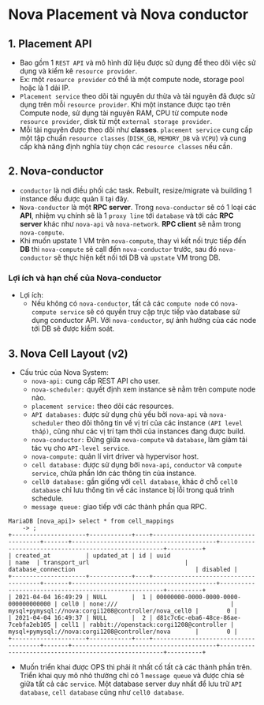 # Nova Placement và Nova conductor
## 1. Placement API
- Bao gồm 1 `REST API` và mô hình dữ liệu được sử dụng để theo dõi việc sử dụng và kiểm kê `resource provider`.
- Ex: một `resource provider` có thể là một compute node, storage pool hoặc là 1 dải IP.
- `Placement service` theo dõi tài nguyên dư thừa và tài nguyên đã được sử dụng trên mỗi `resource provider`. Khi một instance được tạo trên Compute node, sử dụng tài nguyên RAM, CPU từ compute node `resource provider`, disk từ một `external storage provider`. 
- Mỗi tài nguyên được theo dõi như **classes**. `placement service` cung cấp một tập chuẩn `resource classes` (`DISK_GB`, `MEMORY_DB` và `VCPU`) và cung cấp khả năng định nghĩa tùy chọn các `resource classes` nếu cần.

## 2. Nova-conductor
- `conductor` là nơi điều phối các task. Rebuilt, resize/migrate và building 1 instance đều được quản lí tại đây.
- `Nova-conductor` là một **RPC server**. Trong `nova-conductor` sẽ có 1 loại các **API**, nhiệm vụ chính sẽ là 1 `proxy line` tới `database` và tới các **RPC server** khác như `nova-api` và `nova-network`. **RPC client** sẽ nằm trong `nova-compute`.
- Khi muốn upstate 1 VM trên `nova-compute`, thay vì kết nối trực tiếp đến **DB** thì `nova-compute` sẽ call đến `nova-conductor` trước, sau đó `nova-conductor` sẽ thực hiện kết nối tới DB và `upstate` VM trong DB.
### Lợi ích và hạn chế của Nova-conductor
- Lợi ích:
  + Nếu không có `nova-conductor`, tất cả các `compute node` có `nova-compute service` sẽ có quyền truy cập trực tiếp vào database sử dụng conductor API. Với `nova-conductor`, sự ảnh hưởng của các node tới DB sẽ được kiểm soát.

## 3. Nova Cell Layout (v2)
- Cấu trúc của Nova System:
  + `nova-api:` cung cấp REST API cho user.
  + `nova-scheduler:` quyết định xem instance sẽ nằm trên compute node nào.
  + `placement service:` theo dõi các resources.
  + `API databases:` được sử dụng chủ yếu bởi `nova-api` và `nova-scheduler` theo dõi thông tin về vị trí của các instance `(API level thấp)`, cũng như các vị trí tạm thời của instances đang được build.
  + `nova-conductor:` Đứng giữa `nova-compute` và `database`, làm giảm tải tác vụ cho `API-level service`.
  + `nova-compute:` quản lí virt driver và hypervisor host.
  + `cell database:` được sử dụng bởi `nova-api`, `conductor` và `compute service`, chứa phần lớn các thông tin của instance.
  + `cell0 database:` gần giống với `cell database`, khác ở chỗ `cell0 database` chỉ lưu thông tin về các instance bị lỗi trong quá trình schedule.
  + `message queue:` giao tiếp với các thành phần qua RPC.

```
MariaDB [nova_api]> select * from cell_mappings
    -> ;
+---------------------+------------+----+--------------------------------------+-------+-----------------------------------------+------------------------------------------------------+----------+
| created_at          | updated_at | id | uuid                                 | name  | transport_url                           | database_connection                                  | disabled |
+---------------------+------------+----+--------------------------------------+-------+-----------------------------------------+------------------------------------------------------+----------+
| 2021-04-04 16:49:29 | NULL       |  1 | 00000000-0000-0000-0000-000000000000 | cell0 | none:///                                | mysql+pymysql://nova:corgi1208@controller/nova_cell0 |        0 |
| 2021-04-04 16:49:37 | NULL       |  2 | d81c7c6c-eba6-48ce-86ae-7cebfa2eb105 | cell1 | rabbit://openstack:corgi1208@controller | mysql+pymysql://nova:corgi1208@controller/nova       |        0 |
+---------------------+------------+----+--------------------------------------+-------+-----------------------------------------+------------------------------------------------------+----------+
```
- Muốn triển khai được OPS thì phải ít nhất cố tất cả các thành phần trên. Triển khai quy mô nhỏ thường chỉ có 1 `message queue` và được chia sẻ giữa tất cả các `service`. Một database server duy nhất để lưu trữ `API database`, `cell database` cũng như `cell0 database`. 